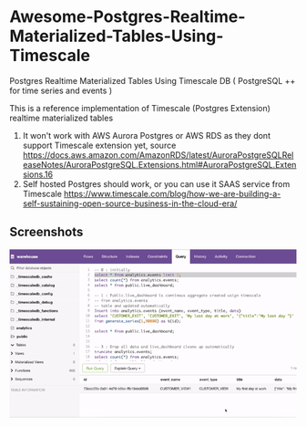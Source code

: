 # Awesome-Postgres-Realtime-Materialized-Tables-Using-Timescale
Postgres Realtime Materialized Tables Using Timescale DB ( PostgreSQL ++ for time series and events )

This is a reference implementation of Timescale (Postgres Extension) realtime materialized tables 

1. It won't work with AWS Aurora Postgres or AWS RDS as they dont support Timescale extension yet, source https://docs.aws.amazon.com/AmazonRDS/latest/AuroraPostgreSQLReleaseNotes/AuroraPostgreSQL.Extensions.html#AuroraPostgreSQL.Extensions.16
2. Self hosted Postgres  should work, or you can use it SAAS service from Timescale https://www.timescale.com/blog/how-we-are-building-a-self-sustaining-open-source-business-in-the-cloud-era/


## Screenshots

![Working](images/timescale-execution.gif)